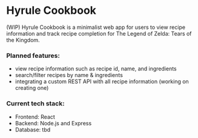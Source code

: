 # Hyrule Cookbook
(WIP) Hyrule Cookbook is a minimalist web app for users to view recipe information and track recipe completion for The Legend of Zelda: Tears of the Kingdom.

### Planned features:
- view recipe information such as recipe id, name, and ingredients
- search/filter recipes by name & ingredients
- integrating a custom REST API with all recipe information (working on creating one)

### Current tech stack:
- Frontend: React
- Backend: Node.js and Express
- Database: tbd
